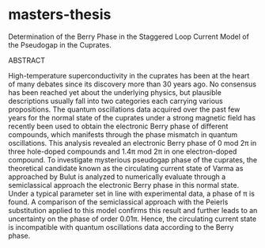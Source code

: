 # masters-thesis
Determination of the Berry Phase in the Staggered Loop Current Model of the Pseudogap in the Cuprates.

ABSTRACT

High-temperature superconductivity in the cuprates has been at the heart of many debates since its discovery more than 30 years ago. No consensus has been reached yet about the underlying physics, but plausible descriptions usually fall into two categories each carrying various propositions. The quantum oscillations data acquired over the past few years for the normal state of the cuprates under a strong magnetic field has recently been used to obtain the electronic Berry phase of different compounds, which manifests through the phase mismatch in quantum oscillations. This analysis revealed an electronic Berry phase of 0 mod 2π in three hole-doped compounds and 1.4π mod 2π in one electron-doped compound. To investigate mysterious pseudogap phase of the cuprates, the theoretical candidate known as the circulating current state of Varma as approached by Bulut is analyzed to numerically evaluate through a semiclassical approach the electronic Berry phase in this normal state. Under a typical parameter set in line with experimental data, a phase of π is found. A comparison of the semiclassical approach with the Peierls substitution applied to this model confirms this result and further leads to an uncertainty on the phase of order 0.01π. Hence, the circulating current state is incompatible with quantum oscillations data according to the Berry phase.
